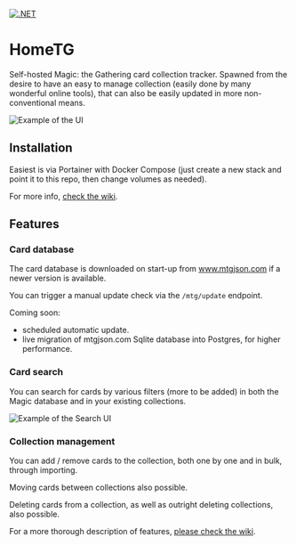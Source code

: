 [![.NET](https://github.com/morosanmihail/hometg/actions/workflows/dotnet.yml/badge.svg)](https://github.com/morosanmihail/hometg/actions/workflows/dotnet.yml)
# HomeTG

Self-hosted Magic: the Gathering card collection tracker.
Spawned from the desire to have an easy to manage collection (easily done by many wonderful online tools), that can also be easily updated in more non-conventional means.

![Example of the UI](https://github.com/morosanmihail/hometg/blob/main/images/ui20230628.jpg?raw=true)

## Installation

Easiest is via Portainer with Docker Compose (just create a new stack and point it to this repo, then change volumes as needed).

For more info, [check the wiki](https://github.com/morosanmihail/hometg/wiki/Installation).

## Features

### Card database

The card database is downloaded on start-up from www.mtgjson.com if a newer version is available.

You can trigger a manual update check via the `/mtg/update` endpoint.

Coming soon:
- scheduled automatic update.
- live migration of mtgjson.com Sqlite database into Postgres, for higher performance.

### Card search

You can search for cards by various filters (more to be added) in both the Magic database and in your existing collections.

![Example of the Search UI](https://github.com/morosanmihail/hometg/blob/main/images/search20230628.png?raw=true)

### Collection management

You can add / remove cards to the collection, both one by one and in bulk, through importing.

Moving cards between collections also possible.

Deleting cards from a collection, as well as outright deleting collections, also possible.

For a more thorough description of features, [please check the wiki](https://github.com/morosanmihail/hometg/wiki/Features).
